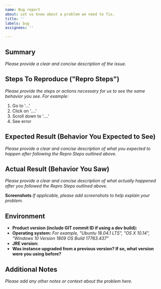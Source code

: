 ```yaml
---
name: Bug report
about: Let us know about a problem we need to fix.
title: ''
labels: bug
assignees: ''

---
```


## Summary
_Please provide a clear and concise description of the issue._

## Steps To Reproduce ("Repro Steps")
_Please provide the steps or actions necessary for us to see the same behavior you see. For example:_
1. Go to '...'
2. Click on '....'
3. Scroll down to '....'
4. See error

## Expected Result (Behavior You Expected to See)
_Please provide a clear and concise description of what you expected to happen after following the Repro Steps outlined above._

## Actual Result (Behavior You Saw)
_Please provide a clear and concise description of what actually happened after you followed the Repro Steps outlined above._

**Screenshots**
_If applicable, please add screenshots to help explain your problem._

## Environment
- **Product version (include GIT commit ID if using a dev build):**
- **Operating system:** _For example, "Ubuntu 18.04.1 LTS", "OS X 10.14", "Windows 10 Version 1809 OS Build 17763.437"_
- **JRE version:**
- **Was instance upgraded from a previous version? If so, what version were you using before?**

## Additional Notes
_Please add any other notes or context about the problem here._
